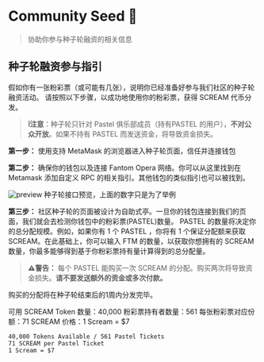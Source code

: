 # Community Seed 🌱
> 协助你参与种子轮融资的相关信息

## 种子轮融资参与指引

假如你有一张粉彩票（或可能有几张），说明你已经准备好参与我们社区的种子轮融资活动。 请按照以下步骤，以成功地使用你的粉彩票，获得 SCREAM 代币分发。

> **❕注意**：种子轮只针对 Pastel 俱乐部成员（持有PASTEL 的用户），**不对公众开放**。如果不持有 PASTEL 而发送资金，将导致资金损失。

**第一步：** 使用支持 MetaMask 的浏览器进入种子轮页面，信任并连接钱包

**第二步：** 确保你的钱包以及连接 Fantom Opera 网络。你可以从这里找到在 Metamask 添加自定义 RPC 的相关指引。其他钱包的类似指引也可以被找到。

![preview](https://gblobscdn.gitbook.com/assets%2F-Mb7XRNGb1d5vF4ZsaKq%2F-Mf9HCa2K2hUj_V9NJW0%2F-Mf9HJ1dlv3FJlsG21kU%2Fimage.png?alt=media&token=91081b74-d449-47a5-8b0e-4856156b6bb1)
种子轮接口预览，上面的数字只是为了举例

**第三步：** 社区种子轮的页面被设计为自助式亭。一旦你的钱包连接到我们的页面，我们就会去检测你钱包中的粉彩票(PASTEL)数量。 PASTEL 的数量将决定你的总分配规模。例如，如果你有 1 个 PASTEL ，你将有 1 个保证分配额来获取SCREAM。在此基础上，你可以输入 FTM 的数量，以获取你想拥有的 SCREAM 数量，你最多能够得到基于你粉彩票持有量计算得到的总分配量。

> **⚠️警告：** 每个 PASTEL 能购买一次 SCREAM 的分配。购买两次将导致资金损失。**请不要发送额外的资金或多次付款。**

购买的分配将在种子轮结束后的1周内分发完毕。

可用 SCREAM Token 数量：40,000
粉彩票持有者数量：561
每张粉彩票对应份额：71 SCREAM
价格：1 Scream = $7

```
40,000 Tokens Available / 561 Pastel Tickets
71 SCREAM per Pastel Ticket
1 Scream = $7
```

